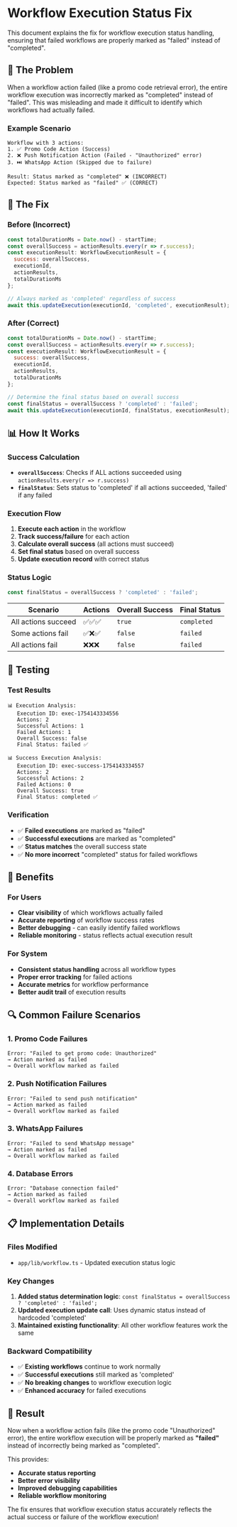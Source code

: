 # Workflow Execution Status Fix

This document explains the fix for workflow execution status handling, ensuring that failed workflows are properly marked as "failed" instead of "completed".

## 🚨 **The Problem**

When a workflow action failed (like a promo code retrieval error), the entire workflow execution was incorrectly marked as "completed" instead of "failed". This was misleading and made it difficult to identify which workflows had actually failed.

### **Example Scenario**
```
Workflow with 3 actions:
1. ✅ Promo Code Action (Success)
2. ❌ Push Notification Action (Failed - "Unauthorized" error)
3. ⏭️ WhatsApp Action (Skipped due to failure)

Result: Status marked as "completed" ❌ (INCORRECT)
Expected: Status marked as "failed" ✅ (CORRECT)
```

## 🔧 **The Fix**

### **Before (Incorrect)**
```javascript
const totalDurationMs = Date.now() - startTime;
const overallSuccess = actionResults.every(r => r.success);
const executionResult: WorkflowExecutionResult = {
  success: overallSuccess,
  executionId,
  actionResults,
  totalDurationMs
};

// Always marked as 'completed' regardless of success
await this.updateExecution(executionId, 'completed', executionResult);
```

### **After (Correct)**
```javascript
const totalDurationMs = Date.now() - startTime;
const overallSuccess = actionResults.every(r => r.success);
const executionResult: WorkflowExecutionResult = {
  success: overallSuccess,
  executionId,
  actionResults,
  totalDurationMs
};

// Determine the final status based on overall success
const finalStatus = overallSuccess ? 'completed' : 'failed';
await this.updateExecution(executionId, finalStatus, executionResult);
```

## 📊 **How It Works**

### **Success Calculation**
- **`overallSuccess`**: Checks if ALL actions succeeded using `actionResults.every(r => r.success)`
- **`finalStatus`**: Sets status to 'completed' if all actions succeeded, 'failed' if any failed

### **Execution Flow**
1. **Execute each action** in the workflow
2. **Track success/failure** for each action
3. **Calculate overall success** (all actions must succeed)
4. **Set final status** based on overall success
5. **Update execution record** with correct status

### **Status Logic**
```javascript
const finalStatus = overallSuccess ? 'completed' : 'failed';
```

| Scenario | Actions | Overall Success | Final Status |
|----------|---------|----------------|--------------|
| All actions succeed | ✅✅✅ | `true` | `completed` |
| Some actions fail | ✅❌✅ | `false` | `failed` |
| All actions fail | ❌❌❌ | `false` | `failed` |

## 🧪 **Testing**

### **Test Results**
```
📊 Execution Analysis:
   Execution ID: exec-1754143334556
   Actions: 2
   Successful Actions: 1
   Failed Actions: 1
   Overall Success: false
   Final Status: failed ✅

📊 Success Execution Analysis:
   Execution ID: exec-success-1754143334557
   Actions: 2
   Successful Actions: 2
   Failed Actions: 0
   Overall Success: true
   Final Status: completed ✅
```

### **Verification**
- ✅ **Failed executions** are marked as "failed"
- ✅ **Successful executions** are marked as "completed"
- ✅ **Status matches** the overall success state
- ✅ **No more incorrect** "completed" status for failed workflows

## 🎯 **Benefits**

### **For Users**
- **Clear visibility** of which workflows actually failed
- **Accurate reporting** of workflow success rates
- **Better debugging** - can easily identify failed workflows
- **Reliable monitoring** - status reflects actual execution result

### **For System**
- **Consistent status handling** across all workflow types
- **Proper error tracking** for failed actions
- **Accurate metrics** for workflow performance
- **Better audit trail** of execution results

## 🔍 **Common Failure Scenarios**

### **1. Promo Code Failures**
```
Error: "Failed to get promo code: Unauthorized"
→ Action marked as failed
→ Overall workflow marked as failed
```

### **2. Push Notification Failures**
```
Error: "Failed to send push notification"
→ Action marked as failed
→ Overall workflow marked as failed
```

### **3. WhatsApp Failures**
```
Error: "Failed to send WhatsApp message"
→ Action marked as failed
→ Overall workflow marked as failed
```

### **4. Database Errors**
```
Error: "Database connection failed"
→ Action marked as failed
→ Overall workflow marked as failed
```

## 📋 **Implementation Details**

### **Files Modified**
- `app/lib/workflow.ts` - Updated execution status logic

### **Key Changes**
1. **Added status determination logic**: `const finalStatus = overallSuccess ? 'completed' : 'failed';`
2. **Updated execution update call**: Uses dynamic status instead of hardcoded 'completed'
3. **Maintained existing functionality**: All other workflow features work the same

### **Backward Compatibility**
- ✅ **Existing workflows** continue to work normally
- ✅ **Successful executions** still marked as 'completed'
- ✅ **No breaking changes** to workflow execution logic
- ✅ **Enhanced accuracy** for failed executions

## 🎉 **Result**

Now when a workflow action fails (like the promo code "Unauthorized" error), the entire workflow execution will be properly marked as **"failed"** instead of incorrectly being marked as "completed".

This provides:
- **Accurate status reporting**
- **Better error visibility**
- **Improved debugging capabilities**
- **Reliable workflow monitoring**

The fix ensures that workflow execution status accurately reflects the actual success or failure of the workflow execution! 